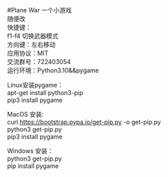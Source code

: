 #Plane War 
一个小游戏                                                          
随便改                                 
快捷键：                                  
f1-f4 切换武器模式                                               
方向键：左右移动                                  
应用协议：MIT                                       
交流群号：722403054                             
运行环境：Python3.10&&pygame                                     
                  
Linux安装pygame：                              
apt-get install python3-pip                 
pip3 install pygame
                          
MacOS 安装:                                        
curl https://bootstrap.pypa.io/get-pip.py -o get-pip.py              
python3 get-pip.py                                      
pip3 install pygame

Windows 安装：                    
python3 get-pip.py                        
pip install pygame                                
